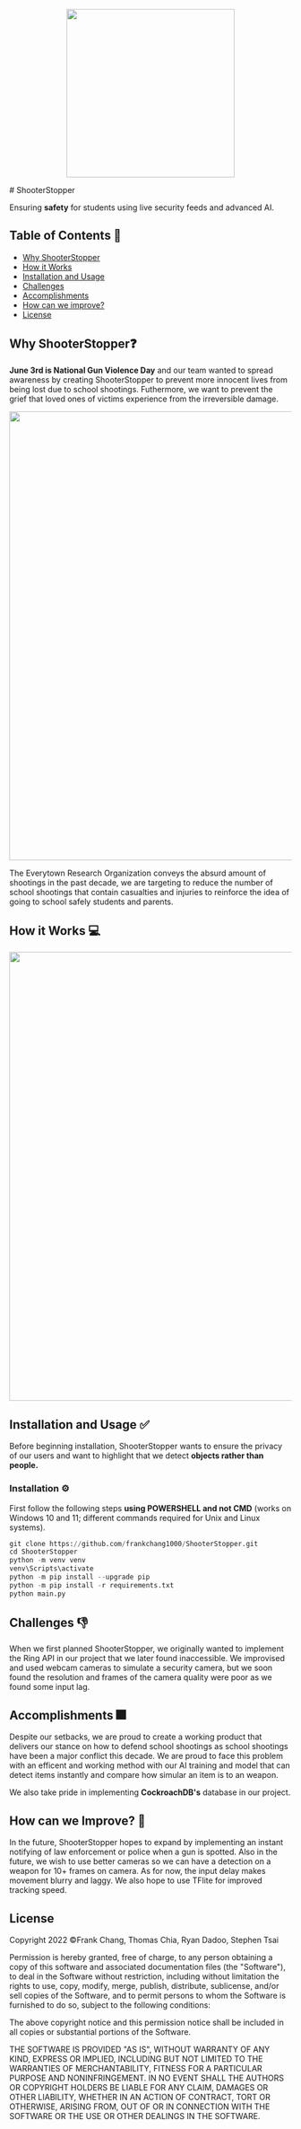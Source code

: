 <p align="center">
  <img src="https://github.com/frankchang1000/ShooterStopper/blob/main/docs/ShooterStopperlogo.png", width="300"/>
</p>
# ShooterStopper

Ensuring **safety** for students using live security feeds and advanced AI.

## Table of Contents 🧾
* [Why ShooterStopper](#why-shooterstopper)
* [How it Works](#how-it-works-)
* [Installation and Usage](#installation-and-usage-)
* [Challenges](#challenges-)
* [Accomplishments](#accomplishments-)
* [How can we improve?](#how-can-we-improve-)
* [License](#License)

## Why ShooterStopper❓

**June 3rd is National Gun Violence Day** and our team wanted to spread awareness by creating ShooterStopper to prevent more innocent lives from being lost due to school shootings. Futhermore, we want to prevent the grief that loved ones of victims experience from the irreversible damage.

<p align="center">
  <img src="https://github.com/frankchang1000/ShooterStopper/blob/main/docs/slides/statistics.png", width="800"/>
</p>

The Everytown Research Organization conveys the absurd amount of shootings in the past decade, we are targeting to reduce the number of school shootings that contain casualties and injuries to reinforce the idea of going to school safely students and parents.

## How it Works 💻
<p align="center">
  <img src="https://github.com/frankchang1000/ShooterStopper/blob/main/docs/slides/howitWorks.png", width="800"/>
</p>

## Installation and Usage ✅

Before beginning installation, ShooterStopper wants to ensure the privacy of our users and want to highlight that we detect **objects rather than people.**

### Installation ⚙️

First follow the following steps **using POWERSHELL and not CMD** (works on Windows 10 and 11; different commands required for Unix and Linux systems).

```python
git clone https://github.com/frankchang1000/ShooterStopper.git
cd ShooterStopper
python -m venv venv
venv\Scripts\activate
python -m pip install --upgrade pip
python -m pip install -r requirements.txt
python main.py
```

## Challenges 👎

When we first planned ShooterStopper, we originally wanted to implement the Ring API in our project that we later found inaccessible. We improvised and used webcam cameras to simulate a security camera, but we soon found the resolution and frames of the camera quality were poor as we found some input lag.



## Accomplishments 🎆

Despite our setbacks, we are proud to create a working product that delivers our stance on how to defend school shootings as school shootings have been a major conflict this decade. We are proud to face this problem with an efficent and working method with our AI training and model that can detect items instantly and compare how simular an item is to an weapon.

We also take pride in implementing **CockroachDB's** database in our project.

## How can we Improve? 🤔

In the future, ShooterStopper hopes to expand by implementing an instant notifying of law enforcement or police when a gun is spotted. Also in the future, we wish to use better cameras so we can have a detection on a weapon for 10+ frames on camera. As for now, the input delay makes movement blurry and laggy. We also hope to use TFlite for improved tracking speed.

## License

Copyright 2022 ©Frank Chang, Thomas Chia, Ryan Dadoo, Stephen Tsai

Permission is hereby granted, free of charge, to any person obtaining a copy of this software and associated documentation files (the "Software"), to deal in the Software without restriction, including without limitation the rights to use, copy, modify, merge, publish, distribute, sublicense, and/or sell copies of the Software, and to permit persons to whom the Software is furnished to do so, subject to the following conditions:

The above copyright notice and this permission notice shall be included in all copies or substantial portions of the Software.

THE SOFTWARE IS PROVIDED "AS IS", WITHOUT WARRANTY OF ANY KIND, EXPRESS OR IMPLIED, INCLUDING BUT NOT LIMITED TO THE WARRANTIES OF MERCHANTABILITY, FITNESS FOR A PARTICULAR PURPOSE AND NONINFRINGEMENT. IN NO EVENT SHALL THE AUTHORS OR COPYRIGHT HOLDERS BE LIABLE FOR ANY CLAIM, DAMAGES OR OTHER LIABILITY, WHETHER IN AN ACTION OF CONTRACT, TORT OR OTHERWISE, ARISING FROM, OUT OF OR IN CONNECTION WITH THE SOFTWARE OR THE USE OR OTHER DEALINGS IN THE SOFTWARE.
